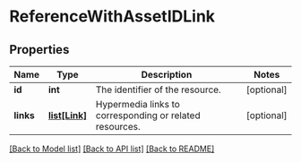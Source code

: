 # ReferenceWithAssetIDLink

## Properties
Name | Type | Description | Notes
------------ | ------------- | ------------- | -------------
**id** | **int** | The identifier of the resource. | [optional] 
**links** | [**list[Link]**](Link.md) | Hypermedia links to corresponding or related resources. | [optional] 

[[Back to Model list]](../README.md#documentation-for-models) [[Back to API list]](../README.md#documentation-for-api-endpoints) [[Back to README]](../README.md)

